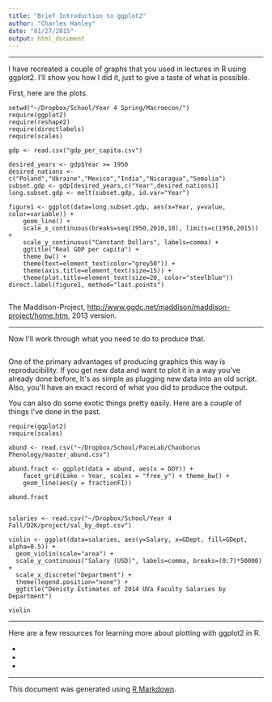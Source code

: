 ```yaml
---
title: "Brief Introduction to ggplot2"
author: "Charles Hanley"
date: "01/27/2015"
output: html_document
---
```

***
I have recreated a couple of graphs that you used in lectures in R using ggplot2.
I'll show you how I did it, just to give a taste of what is possible.  
  
First, here are the plots.


```{r, echo=F, message=F, warning=F}
setwd("~/Dropbox/School/Year 4 Spring/Macroecon/")
require(ggplot2)
require(reshape2)
require(directlabels)
require(scales)

gdp <- read.csv("gdp_per_capita.csv")

desired_years <- gdp$Year >= 1950
desired_nations <- c("Poland","Ukraine","Mexico","India","Nicaragua","Somalia")
subset.gdp <- gdp[desired_years,c("Year",desired_nations)]
long.subset.gdp <- melt(subset.gdp, id.var="Year")

figure1 <- ggplot(data=long.subset.gdp, aes(x=Year, y=value, color=variable)) +
    geom_line() +
    scale_x_continuous(breaks=seq(1950,2010,10), limits=c(1950,2015)) +
    scale_y_continuous("Constant Dollars", labels=comma) +
    ggtitle("Real GDP per capita") +
    theme_bw() +
    theme(text=element_text(color="grey50")) +
    theme(axis.title=element_text(size=15)) +
    theme(plot.title=element_text(size=20, color="steelblue"))
direct.label(figure1, method="last.points")
    
```
  
The Maddison-Project, http://www.ggdc.net/maddison/maddison-project/home.htm, 2013 version.

***
Now I'll work through what you need to do to produce that.

```{r}

```

One of the primary advantages of producing graphics this way is reproducibility.
If you get new data and want to plot it in a way you've already done before,
It's as simple as plugging new data into an old script. Also, you'll have an
exact record of what you did to produce the output.  
  
You can also do some exotic things pretty easily. Here are a couple of things
I've done in the past.
```{r}
require(ggplot2)
require(scales)

abund <- read.csv("~/Dropbox/School/PaceLab/Chaoborus Phenology/master_abund.csv")

abund.fract <- ggplot(data = abund, aes(x = DOY)) +
    facet_grid(Lake ~ Year, scales = "free_y") + theme_bw() +
    geom_line(aes(y = fractionFI))

abund.fract


salaries <- read.csv("~/Dropbox/School/Year 4 Fall/D2K/project/sal_by_dept.csv")

violin <- ggplot(data=salaries, aes(y=Salary, x=GDept, fill=GDept, alpha=0.5)) +
  geom_violin(scale="area") +
  scale_y_continuous("Salary (USD)", labels=comma, breaks=(0:7)*50000) +
  scale_x_discrete("Department") +
  theme(legend.position="none") +
  ggtitle("Denisty Estimates of 2014 UVa Faculty Salaries by Department")

violin
```

***  
Here are a few resources for learning more about plotting with ggplot2 in R.

* 
* 
* 

***
This document was generated using [R Markdown](http://rmarkdown.rstudio.com/).
